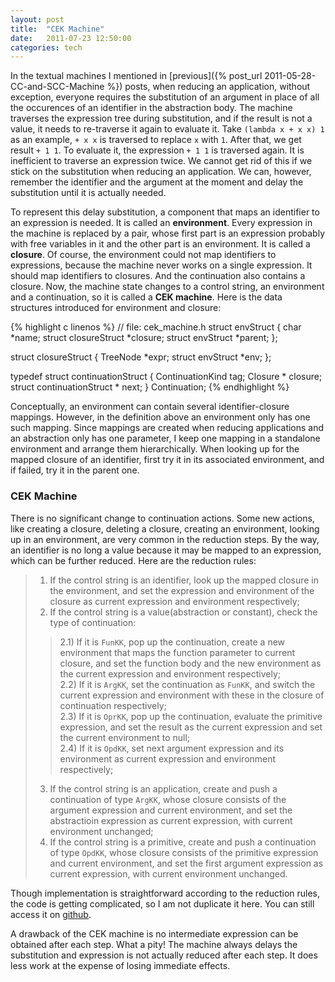 ```yaml
---
layout: post
title:  "CEK Machine"
date:   2011-07-23 12:50:00
categories: tech
---
```


In the textual machines I mentioned in [previous]({% post_url 2011-05-28-CC-and-SCC-Machine %}) posts, when reducing an application, without exception, everyone requires the substitution of an argument in place of all the occurences of an identifier in the abstraction body. The machine traverses the expression tree during substitution, and if the result is not a value, it needs to re-traverse it again to evaluate it. Take `(lambda x + x x) 1` as an example, `+ x x` is traversed to replace `x` with `1`. After that, we get result `+ 1 1`. To evaluate it, the expression `+ 1 1` is traversed again. It is inefficient to traverse an expression twice. We cannot get rid of this if we stick on the substitution when reducing an application. We can, however, remember the identifier and the argument at the moment and delay the substitution until it is actually needed.

To represent this delay substitution, a component that maps an identifier to an expression is needed. It is called an **environment**. Every expression in the machine is replaced by a pair, whose first part is an expression probably with free variables in it and the other part is an environment. It is called a **closure**. Of course, the environment could not map identifiers to expressions, because the machine never works on a single expression. It should map identifiers to closures. And the continuation also contains a closure. Now, the machine state changes to a control string, an environment and a continuation, so it is called a **CEK machine**. Here is the data structures introduced for environment and closure:

{% highlight c linenos %}
// file: cek_machine.h
struct envStruct {
    char *name;
    struct closureStruct *closure;
    struct envStruct *parent;
};

struct closureStruct {
    TreeNode *expr;
    struct envStruct *env;
};

typedef struct continuationStruct {
    ContinuationKind tag;
    Closure * closure;
    struct continuationStruct * next;
} Continuation;
{% endhighlight %}

Conceptually, an environment can contain several identifier-closure mappings. However, in the definition above an environment only has one such mapping. Since mappings are created when reducing applications and an abstraction only has one parameter, I keep one mapping in a standalone environment and arrange them hierarchically. When looking up for the mapped closure of an identifier, first try it in its associated environment, and if failed, try it in the parent one.

### CEK Machine

There is no significant change to continuation actions. Some new actions, like creating a closure, deleting a closure, creating an environment, looking up in an environment, are very common in the reduction steps. By the way, an identifier is no long a value because it may be mapped to an expression, which can be further reduced. Here are the reduction rules:

> 1) If the control string is an identifier, look up the mapped closure in the environment, and set the expression and environment of the closure as current expression and environment respectively;   
> 2) If the control string is a value(abstraction or constant), check the type of continuation:   
>
> > 2.1) If it is `FunKK`, pop up the continuation, create a new environment that maps the function parameter to current closure, and set the function body and the new environment as the current expression and environment respectively;   
> > 2.2) If it is `ArgKK`, set the continuation as `FunKK`, and switch the current expression and environment with these in the closure of continuation respectively;   
> > 2.3) If it is `OprKK`, pop up the continuation, evaluate the primitive expression, and set the result as the current expression and set the current environment to null;   
> > 2.4) If it is `OpdKK`, set next argument expression and its environment as current expression and environment respectively;
>
> 3) If the control string is an application, create and push a continuation of type `ArgKK`, whose closure consists of the argument expression and current environment, and set the abstractioin expression as current expression, with current environment unchanged;   
> 4) If the control string is a primitive, create and push a continuation of type `OpdKK`, whose closure consists of the primitive expression and current environment, and set the first argument expression as current expression, with current environment unchanged.   

Though implementation is straightforward according to the reduction rules, the code is getting complicated, so I am not duplicate it here. You can still access it on [github](https://github.com/magic003/lambda_calculus_evaluator).

A drawback of the CEK machine is no intermediate expression can be obtained after each step. What a pity! The machine always delays the substitution and expression is not actually reduced after each step. It does less work at the expense of losing immediate effects.
